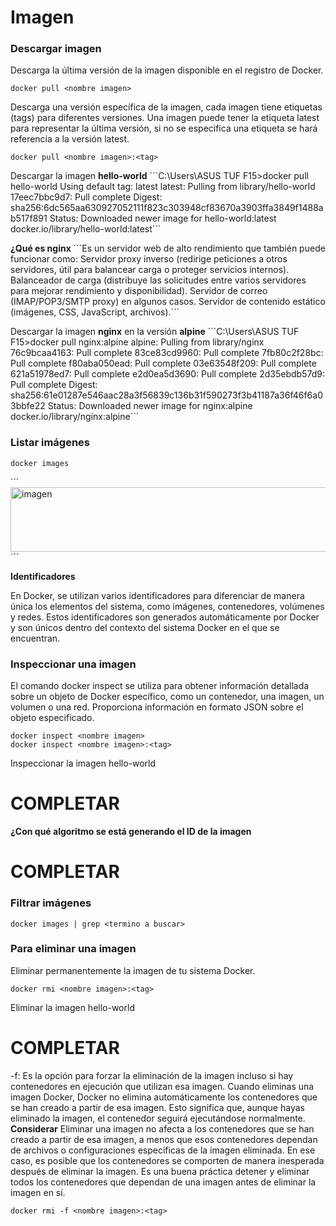 # Imagen
### Descargar imagen
Descarga la última versión de la imagen disponible en el registro de Docker.

```
docker pull <nombre imagen> 
```

Descarga una versión específica de la imagen, cada imagen tiene etiquetas (tags) para diferentes versiones.
Una imagen puede tener la etiqueta latest para representar la última versión, si no se especifica una etiqueta se hará referencia a la versión latest.

```
docker pull <nombre imagen>:<tag>
```

Descargar la imagen **hello-world**
´´´C:\Users\ASUS TUF F15>docker pull hello-world
Using default tag: latest
latest: Pulling from library/hello-world
17eec7bbc9d7: Pull complete
Digest: sha256:6dc565aa630927052111f823c303948cf83670a3903ffa3849f1488ab517f891
Status: Downloaded newer image for hello-world:latest
docker.io/library/hello-world:latest´´´

**¿Qué es nginx**
´´´Es un servidor web de alto rendimiento que también puede funcionar como:
Servidor proxy inverso (redirige peticiones a otros servidores, útil para balancear carga o proteger servicios internos).
Balanceador de carga (distribuye las solicitudes entre varios servidores para mejorar rendimiento y disponibilidad).
Servidor de correo (IMAP/POP3/SMTP proxy) en algunos casos.
Servidor de contenido estático (imágenes, CSS, JavaScript, archivos).´´´


Descargar la imagen  **nginx** en la versión **alpine**
´´´C:\Users\ASUS TUF F15>docker pull nginx:alpine
alpine: Pulling from library/nginx
76c9bcaa4163: Pull complete
83ce83cd9960: Pull complete
7fb80c2f28bc: Pull complete
f80aba050ead: Pull complete
03e63548f209: Pull complete
621a51978ed7: Pull complete
e2d0ea5d3690: Pull complete
2d35ebdb57d9: Pull complete
Digest: sha256:61e01287e546aac28a3f56839c136b31f590273f3b41187a36f46f6a03bbfe22
Status: Downloaded newer image for nginx:alpine
docker.io/library/nginx:alpine´´´

### Listar imágenes

```
docker images
```
´´´<img width="737" height="103" alt="imagen" src="https://github.com/user-attachments/assets/32347538-89e3-4429-b9a4-e371b8816407" />´´´


**Identificadores**

En Docker, se utilizan varios identificadores para diferenciar de manera única los elementos del sistema, como imágenes, contenedores, volúmenes y redes. Estos identificadores son generados automáticamente por Docker y son únicos dentro del contexto del sistema Docker en el que se encuentran. 

### Inspeccionar una imagen
El comando docker inspect se utiliza para obtener información detallada sobre un objeto de Docker específico, como un contenedor, una imagen, un volumen o una red.  Proporciona información en formato JSON sobre el objeto especificado.

```
docker inspect <nombre imagen>
docker inspect <nombre imagen>:<tag>
```

Inspeccionar la imagen hello-world 
# COMPLETAR

**¿Con qué algoritmo se está generando el ID de la imagen**
# COMPLETAR

### Filtrar imágenes

```
docker images | grep <termino a buscar>

```

### Para eliminar una imagen
Eliminar permanentemente la imagen de tu sistema Docker.

```
docker rmi <nombre imagen>:<tag>
```

Eliminar la imagen hello-world 
# COMPLETAR

-f: Es la opción para forzar la eliminación de la imagen incluso si hay contenedores en ejecución que utilizan esa imagen.
Cuando eliminas una imagen Docker, Docker no elimina automáticamente los contenedores que se han creado a partir de esa imagen. Esto significa que, aunque hayas eliminado la imagen, el contenedor seguirá ejecutándose normalmente.  
**Considerar**
Eliminar una imagen no afecta a los contenedores que se han creado a partir de esa imagen, a menos que esos contenedores dependan de archivos o configuraciones específicas de la imagen eliminada. En ese caso, es posible que los contenedores se comporten de manera inesperada después de eliminar la imagen.
Es una buena práctica detener y eliminar todos los contenedores que dependan de una imagen antes de eliminar la imagen en sí.

```
docker rmi -f <nombre imagen>:<tag>
```
